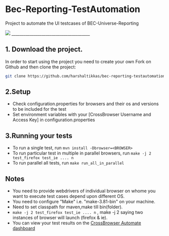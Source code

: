 # Bec-Reporting-TestAutomation
Project to automate the UI testcases of BEC-Universe-Reporting 

<img src="https://bec-reporting.cf/img/benchmark_logo_2.e0a765418e2a8f64b17c0d3f7c35ded8.png" />
_______________________________________

## 1. Download the project.

In order to start using the project you need to create your own Fork on Github and then clone the project:

```bash
git clone https://github.com/harshaltikkas/bec-reporting-testautomation.git
```

## 2.Setup
* Check configuration.properties for browsers and their os and versions to be included for the test 
* Set environment variables with your [CrossBrowser Username and Access Key] in configuration.properties

## 3.Running your tests
* To run a single test, run `mvn install -Dbrowser=<BROWSER>`
* To run particular test in multiple in parallel browsers, run `make -j 2 test_firefox test_ie .... n`
* To run parallel all tests, run `make run_all_in_parallel`


## Notes
* You need to provide webdrivers of individual browser on whome you want to execute test cases depend upon different OS.
* You need to configure "Make" i.e. "make-3.81-bin" on your machine.
* Need to set classpath for maven,make till bin(folder).
* `make -j 2 test_firefox test_ie .... n` , make -j 2 saying two instances of browser will launch (firefox & ie).
* You can view your test results on the [CrossBrowser Automate dashboard](https://app.crossbrowsertesting.com/selenium?tab=recent)
